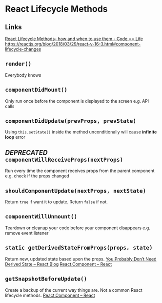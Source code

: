 # React Lifecycle Methods

## Links
[React Lifecycle Methods- how and when to use them - Code == Life](https://engineering.musefind.com/react-lifecycle-methods-how-and-when-to-use-them-2111a1b692b1)
https://reactjs.org/blog/2018/03/29/react-v-16-3.html#component-lifecycle-changes

## `render()`

Everybody knows

## `componentDidMount()`

Only run once before the component is displayed to the screen
e.g. API calls

## `componentDidUpdate(prevProps, prevState)`

Using `this.setState()` inside the method unconditionally will cause **infinite loop** error

## *DEPRECATED* `componentWillReceiveProps(nextProps)`

Run every time the component receives props from the parent component
e.g. check if the props changed 

## `shouldComponentUpdate(nextProps, nextState)`

Return `true` if want it to update.
Return `false` if not.

## `componentWillUnmount()`

Teardown or cleanup your code before your component disappears
e.g. remove event listener

## `static getDerivedStateFromProps(props, state)`

Return new, updated state based upon the props.
[You Probably Don’t Need Derived State – React Blog](https://reactjs.org/blog/2018/06/07/you-probably-dont-need-derived-state.html)
[React.Component – React](https://reactjs.org/docs/react-component.html#static-getderivedstatefromprops)

## `getSnapshotBeforeUpdate()`

Create a backup of the current way things are.
Not a common React lifecycle methods.
[React.Component – React](https://reactjs.org/docs/react-component.html#getsnapshotbeforeupdate)

